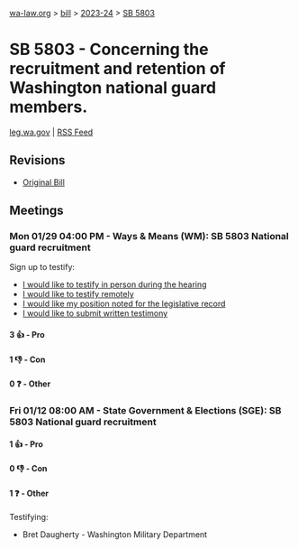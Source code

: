[wa-law.org](/) > [bill](/bill/) > [2023-24](/bill/2023-24/) > [SB 5803](/bill/2023-24/sb/5803/)

# SB 5803 - Concerning the recruitment and retention of Washington national guard members.
[leg.wa.gov](https://app.leg.wa.gov/billsummary?BillNumber=5803&Year=2023&Initiative=false) | [RSS Feed](./rss.xml)

## Revisions
* [Original Bill](1/)

## Meetings
### Mon 01/29 04:00 PM - Ways & Means (WM): SB 5803 National guard recruitment
Sign up to testify:
* [I would like to testify in person during the hearing](https://app.leg.wa.gov/csi/Testifier/Add?chamber=House&mId=31841&aId=158150&caId=23656&tId=1)
* [I would like to testify remotely](https://app.leg.wa.gov/csi/Testifier/Add?chamber=House&mId=31841&aId=158150&caId=23656&tId=2)
* [I would like my position noted for the legislative record](https://app.leg.wa.gov/csi/Testifier/Add?chamber=House&mId=31841&aId=158150&caId=23656&tId=3)
* [I would like to submit written testimony](https://app.leg.wa.gov/csi/Testifier/Add?chamber=House&mId=31841&aId=158150&caId=23656&tId=4)

#### 3 👍 - Pro

#### 1 👎 - Con

#### 0 ❓ - Other

### Fri 01/12 08:00 AM - State Government & Elections (SGE): SB 5803 National guard recruitment
#### 1 👍 - Pro

#### 0 👎 - Con

#### 1 ❓ - Other
Testifying:
* Bret Daugherty - Washington Military Department
